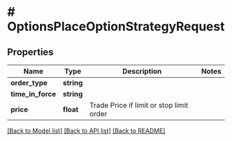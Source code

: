 # # OptionsPlaceOptionStrategyRequest

## Properties

Name | Type | Description | Notes
------------ | ------------- | ------------- | -------------
**order_type** | **string** |  |
**time_in_force** | **string** |  |
**price** | **float** | Trade Price if limit or stop limit order |

[[Back to Model list]](../../README.md#models) [[Back to API list]](../../README.md#endpoints) [[Back to README]](../../README.md)
